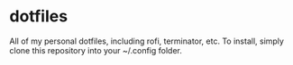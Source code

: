 # dotfiles
All of my personal dotfiles, including rofi, terminator, etc. To install, simply clone this repository into your ~/.config folder.
